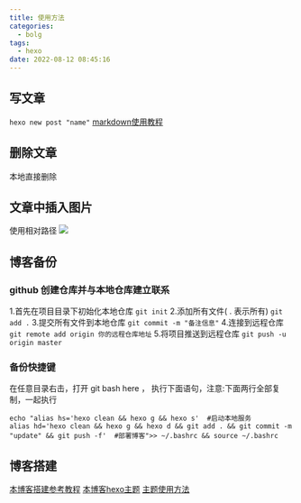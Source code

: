 ```yaml
---
title: 使用方法
categories:
  - bolg
tags:
  - hexo
date: 2022-08-12 08:45:16
---
```


## 写文章
`hexo new post "name"`
[markdown使用教程](https://www.runoob.com/markdown/md-tutorial.html)

## 删除文章
本地直接删除

## 文章中插入图片
使用相对路径
![](image.png)

## 博客备份
### github 创建仓库并与本地仓库建立联系
1.首先在项目目录下初始化本地仓库
`git init`
2.添加所有文件( . 表示所有)
`git add .`
3.提交所有文件到本地仓库
`git commit -m "备注信息"`
4.连接到远程仓库
`git remote add origin 你的远程仓库地址`
5.将项目推送到远程仓库
`git push -u origin master`
### 备份快捷键
在任意目录右击，打开 git bash here ， 执行下面语句，注意:下面两行全部复制，一起执行
```
echo "alias hs='hexo clean && hexo g && hexo s'  #启动本地服务
alias hd='hexo clean && hexo g && hexo d && git add . && git commit -m "update" && git push -f'  #部署博客">> ~/.bashrc && source ~/.bashrc
```


## 博客搭建
[本博客搭建参考教程](https://zhuanlan.zhihu.com/p/111614119)
[本博客hexo主题](https://github.com/yelog/hexo-theme-3-hexo)
[主题使用方法](http://yelog.org/2017/03/23/3-hexo-instruction/)

